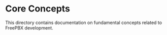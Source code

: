 # Core Concepts

This directory contains documentation on fundamental concepts related to FreePBX development.
